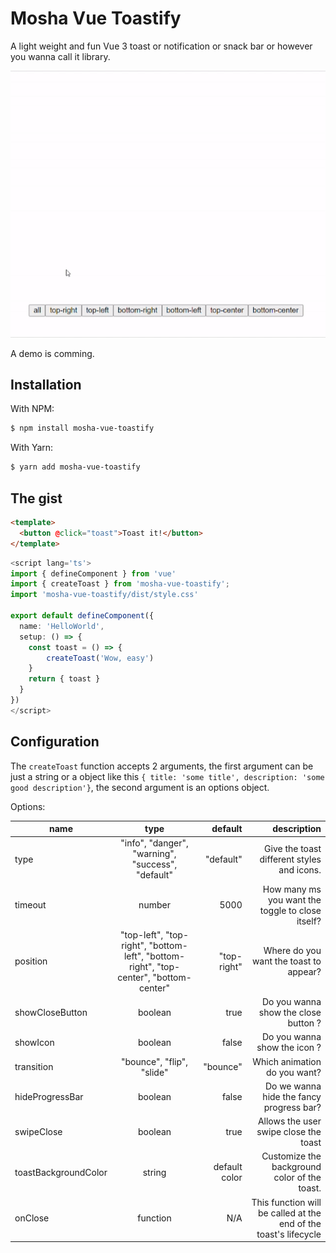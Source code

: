 # Mosha Vue Toastify
A light weight and fun Vue 3 toast or notification or snack bar or however you wanna call it library.

![alt text](./gif/demo.gif "Logo Title Text 1")

A demo is comming.

## Installation

With NPM:

```bash
$ npm install mosha-vue-toastify
```

With Yarn:

```bash
$ yarn add mosha-vue-toastify
```

## The gist
```html
<template>
  <button @click="toast">Toast it!</button>
</template>
```
```ts
<script lang='ts'>
import { defineComponent } from 'vue'
import { createToast } from 'mosha-vue-toastify';
import 'mosha-vue-toastify/dist/style.css'

export default defineComponent({
  name: 'HelloWorld',
  setup: () => {
    const toast = () => {
        createToast('Wow, easy')
    }
    return { toast }
  }
})
</script>
```

## Configuration

The `createToast` function accepts 2 arguments, the first argument can be just a string or a object like this `{ title: 'some title', description: 'some good description'}`, the second argument is an options object.


Options:

| name        | type           | default  | description |
| ------------- |:-------------:| -----:| -----:|
| type      | "info", "danger", "warning", "success", "default" | "default" | Give the toast different styles and icons. |
| timeout      | number      |   5000 | How many ms you want the toggle to close itself?
| position      | "top-left", "top-right", "bottom-left", "bottom-right", "top-center", "bottom-center" |   "top-right" | Where do you want the toast to appear? |
| showCloseButton | boolean      |    true | Do you wanna show the close button ? |
| showIcon | boolean      |    false | Do you wanna show the icon ? |
| transition | "bounce", "flip", "slide" | "bounce" | Which animation do you want? |
| hideProgressBar | boolean      |    false | Do we wanna hide the fancy progress bar? |
| swipeClose | boolean      |    true | Allows the user swipe close the toast |
| toastBackgroundColor | string      | default color | Customize the background color of the toast. |
| onClose | function      | N/A | This function will be called at the end of the toast's lifecycle|